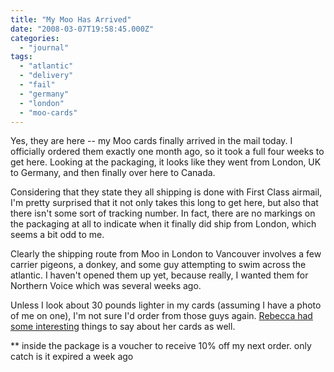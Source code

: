 ```yaml
---
title: "My Moo Has Arrived"
date: "2008-03-07T19:58:45.000Z"
categories: 
  - "journal"
tags: 
  - "atlantic"
  - "delivery"
  - "fail"
  - "germany"
  - "london"
  - "moo-cards"
---
```


Yes, they are here -- my Moo cards finally arrived in the mail today. I officially ordered them exactly one month ago, so it took a full four weeks to get here. Looking at the packaging, it looks like they went from London, UK to Germany, and then finally over here to Canada.

Considering that they state they all shipping is done with First Class airmail, I'm pretty surprised that it not only takes this long to get here, but also that there isn't some sort of tracking number. In fact, there are no markings on the packaging at all to indicate when it finally did ship from London, which seems a bit odd to me.

Clearly the shipping route from Moo in London to Vancouver involves a few carrier pigeons, a donkey, and some guy attempting to swim across the atlantic. I haven't opened them up yet, because really, I wanted them for Northern Voice which was several weeks ago.

Unless I look about 30 pounds lighter in my cards (assuming I have a photo of me on one), I'm not sure I'd order from those guys again. [Rebecca had some interesting](http://www.miss604.com/2008/03/moo-ftl.html) things to say about her cards as well.

\*\* inside the package is a voucher to receive 10% off my next order. only catch is it expired a week ago
